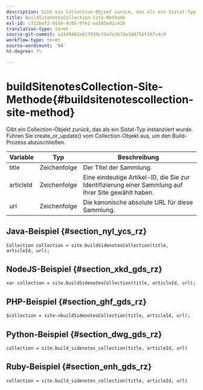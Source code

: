 ```yaml
---
description: Gibt ein Collection-Objekt zurück, das als ein Sistat-Typ instanziiert wurde. Führen Sie create_or_update() vom Collection-Objekt aus, um den Build-Prozess abzuschließen.
title: buildSitenotesCollection-Site-Methode
exl-id: c722baf2-91d4-4c05-97e1-ea585e91c416
translation-type: tm+mt
source-git-commit: a2449482e617939cfda7e367da34875bf187c4c9
workflow-type: tm+mt
source-wordcount: '94'
ht-degree: 7%

---
```


# buildSitenotesCollection-Site-Methode{#buildsitenotescollection-site-method}

Gibt ein Collection-Objekt zurück, das als ein Sistat-Typ instanziiert wurde. Führen Sie create_or_update() vom Collection-Objekt aus, um den Build-Prozess abzuschließen.

| Variable | Typ | Beschreibung |
|--- |--- |--- |
| title | Zeichenfolge | Der Titel der Sammlung. |
| articleId | Zeichenfolge | Eine eindeutige Artikel-ID, die Sie zur Identifizierung einer Sammlung auf Ihrer Site gewählt haben. |
| url | Zeichenfolge | Die kanonische absolute URL für diese Sammlung. |

## Java-Beispiel {#section_nyl_ycs_rz}

```
Collection collection = site.buildSidenotesCollection(title, articleId, url); 
```

## NodeJS-Beispiel {#section_xkd_gds_rz}

```
var collection = site.buildSidenotesCollection(title, articleId, url); 
```

## PHP-Beispiel {#section_ghf_gds_rz}

```
$collection = site->buildSidenotesCollection(title, articleId, url); 
```

## Python-Beispiel {#section_dwg_gds_rz}

```
collection = site.build_sidenotes_collection(title, articleId, url) 
```

## Ruby-Beispiel {#section_enh_gds_rz}

```
collection = site.build_sidenotes_collection(title, articleId, url) 
```
